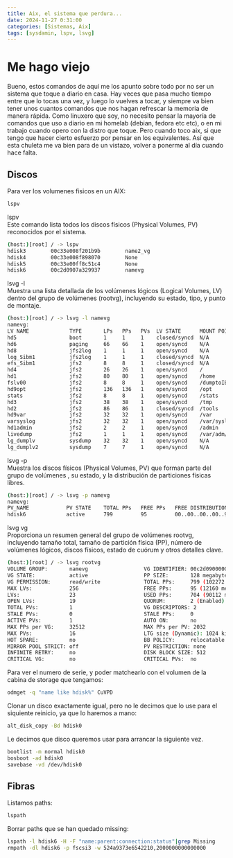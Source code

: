 ```yaml
---
title: Aix, el sistema que perdura...
date: 2024-11-27 0:31:00
categories: [Sistemas, Aix]
tags: [sysdamin, lspv, lsvg]
---
```

# Me hago viejo

Bueno, estos comandos de aquí me los apunto sobre todo por no ser un sistema que toque a diario en casa. Hay veces que pasa mucho tiempo entre que lo tocas una vez, y luego lo vuelves a tocar, y siempre va bien tener unos cuantos comandos que nos hagan refrescar la memoria de manera rápida. Como linuxero que soy, no necesito pensar la mayoría de comandos que uso a diario en mi homelab (debian, fedora etc etc), o en mi trabajo cuando opero con la distro que toque.
Pero cuando toco aix, si que tengo que hacer cierto esfuerzo por pensar en los equivalentes. Así que esta chuleta me va bien para de un vistazo, volver a ponerme al día cuando hace falta.

## Discos
Para ver los volumenes fisicos en un AIX:
```bash
lspv
```
lspv  
Este comando lista todos los discos físicos (Physical Volumes, PV) reconocidos por el sistema. 
```bash
(host:)[root] / -> lspv
hdisk3        00c33e008f201b9b        name2_vg
hdisk4        00c33e008f898070        None
hdisk5        00c33e00ff8c51c4        None
hdisk6        00c2d0907a329937        namevg
```
lsvg -l  
Muestra una lista detallada de los volúmenes lógicos (Logical Volumes, LV) dentro del grupo de volúmenes (rootvg), incluyendo su estado, tipo, y punto de montaje.
```bash
(host:)[root] / -> lsvg -l namevg
namevg:
LV NAME             TYPE       LPs   PPs   PVs  LV STATE      MOUNT POINT
hd5                 boot       1     1     1    closed/syncd  N/A
hd6                 paging     66    66    1    open/syncd    N/A
hd8                 jfs2log    1     1     1    open/syncd    N/A
log_Sibm1           jfs2log    1     1     1    closed/syncd  N/A
efs_Sibm1           jfs2       8     8     1    closed/syncd  N/A
hd4                 jfs2       26    26    1    open/syncd    /
hd1                 jfs2       80    80    1    open/syncd    /home
fslv00              jfs2       8     8     1    open/syncd    /dumptoIBM
hd9opt              jfs2       136   136   1    open/syncd    /opt
stats               jfs2       8     8     1    open/syncd    /stats
hd3                 jfs2       38    38    1    open/syncd    /tmp
hd2                 jfs2       86    86    1    closed/syncd  /tools
hd9var              jfs2       32    32    1    open/syncd    /var
varsyslog           jfs2       32    32    1    open/syncd    /var/syslog
hd1admin            jfs2       2     2     1    open/syncd    /admin
livedump            jfs2       1     1     1    open/syncd    /var/adm/ras/livedump
lg_dumplv           sysdump    32    32    1    open/syncd    N/A
lg_dumplv2          sysdump    7     7     1    open/syncd    N/A
```
lsvg -p  
Muestra los discos físicos (Physical Volumes, PV) que forman parte del grupo de volúmenes , su estado, y la distribución de particiones físicas libres.
```bash
(host:)[root] / -> lsvg -p namevg
namevg:
PV_NAME            PV STATE    TOTAL PPs   FREE PPs   FREE DISTRIBUTION
hdisk6             active      799         95         00..00..00..00..95
```
lsvg vg  
Proporciona un resumen general del grupo de volúmenes rootvg, incluyendo tamaño total, tamaño de partición física (PP), número de volúmenes lógicos, discos físicos, estado de cuórum y otros detalles clave.
```bash
(host:)[root] / -> lsvg rootvg
VOLUME GROUP:       namevg                  VG IDENTIFIER: 00c2d09000004b000000018d7a3299de
VG STATE:           active                  PP SIZE:       128 megabyte(s)
VG PERMISSION:      read/write              TOTAL PPs:     799 (102272 megabytes)
MAX LVs:            256                     FREE PPs:      95 (12160 megabytes)
LVs:                23                      USED PPs:      704 (90112 megabytes)
OPEN LVs:           19                      QUORUM:        2 (Enabled)
TOTAL PVs:          1                       VG DESCRIPTORS: 2
STALE PVs:          0                       STALE PPs:     0
ACTIVE PVs:         1                       AUTO ON:       no
MAX PPs per VG:     32512                   MAX PPs per PV: 2032
MAX PVs:            16                      LTG size (Dynamic): 1024 kilobyte(s)
HOT SPARE:          no                      BB POLICY:     relocatable
MIRROR POOL STRICT: off                     PV RESTRICTION: none
INFINITE RETRY:     no                      DISK BLOCK SIZE: 512
CRITICAL VG:        no                      CRITICAL PVs:  no
```
Para ver el numero de serie, y poder matchearlo con el volumen de la cabina de storage que tengamos:
```bash
odmget -q "name like hdisk%" CuVPD
```
Clonar un disco exactamente igual, pero no le decimos que lo use para el siquiente reinicio, ya que lo haremos a mano:
```bash
alt_disk_copy -Bd hdisk0
```
Le decimos que disco queremos usar para arrancar la siguiente vez.
```bash
bootlist -m normal hdisk0
bosboot -ad hdisk0
savebase -vd /dev/hdisk0
```
## Fibras
Listamos paths:
```bash
lspath
```
Borrar paths que se han quedado missing:
```bash
lspath -l hdisk6 -H -F "name:parent:connection:status"|grep Missing
rmpath -dl hdisk6 -p fscsi3 -w 524a9373e6542210,2000000000000000
```
